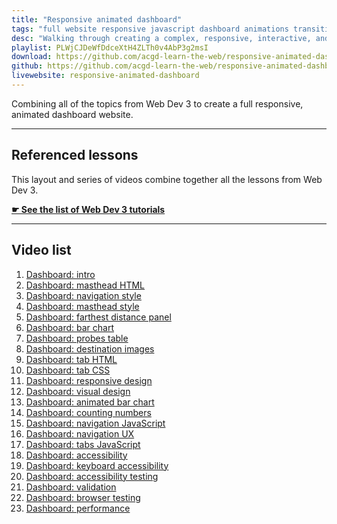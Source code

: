 ```yaml
---
title: "Responsive animated dashboard"
tags: "full website responsive javascript dashboard animations transitions effects svg"
desc: "Walking through creating a complex, responsive, interactive, and animated dashboard interface."
playlist: PLWjCJDeWfDdceXtH4ZLTh0v4AbP3g2msI
download: https://github.com/acgd-learn-the-web/responsive-animated-dashboard-code/archive/gh-pages.zip
github: https://github.com/acgd-learn-the-web/responsive-animated-dashboard-code
livewebsite: responsive-animated-dashboard
---
```


Combining all of the topics from Web Dev 3 to create a full responsive, animated dashboard website.

---

## Referenced lessons

This layout and series of videos combine together all the lessons from Web Dev 3.

**[☛ See the list of Web Dev 3 tutorials](/topics/#web-dev-3)**

---

## Video list

1. [Dashboard: intro](https://www.youtube.com/watch?v=vohA1RC_GBE&index=1&list=PLWjCJDeWfDdceXtH4ZLTh0v4AbP3g2msI)
2. [Dashboard: masthead HTML](https://www.youtube.com/watch?v=xZlkWkEyoQo&index=2&list=PLWjCJDeWfDdceXtH4ZLTh0v4AbP3g2msI)
3. [Dashboard: navigation style](https://www.youtube.com/watch?v=wS64liPrLGw&index=3&list=PLWjCJDeWfDdceXtH4ZLTh0v4AbP3g2msI)
4. [Dashboard: masthead style](https://www.youtube.com/watch?v=-Sjk_nCbX3s&index=4&list=PLWjCJDeWfDdceXtH4ZLTh0v4AbP3g2msI)
5. [Dashboard: farthest distance panel](https://www.youtube.com/watch?v=dWFbL0zwKxQ&index=5&list=PLWjCJDeWfDdceXtH4ZLTh0v4AbP3g2msI)
6. [Dashboard: bar chart](https://www.youtube.com/watch?v=gGc4ebXd9sU&list=PLWjCJDeWfDdceXtH4ZLTh0v4AbP3g2msI&index=6)
7. [Dashboard: probes table](https://www.youtube.com/watch?v=5rKFuyzZmQ0&index=7&list=PLWjCJDeWfDdceXtH4ZLTh0v4AbP3g2msI)
8. [Dashboard: destination images](https://www.youtube.com/watch?v=kneZm81ceAk&index=8&list=PLWjCJDeWfDdceXtH4ZLTh0v4AbP3g2msI)
9. [Dashboard: tab HTML](https://www.youtube.com/watch?v=nDobrvxYJMQ&index=9&list=PLWjCJDeWfDdceXtH4ZLTh0v4AbP3g2msI)
10. [Dashboard: tab CSS](https://www.youtube.com/watch?v=6P7cLBIF8Tk&index=10&list=PLWjCJDeWfDdceXtH4ZLTh0v4AbP3g2msI)
11. [Dashboard: responsive design](https://www.youtube.com/watch?v=z74jA5wgE_M&index=11&list=PLWjCJDeWfDdceXtH4ZLTh0v4AbP3g2msI)
12. [Dashboard: visual design](https://www.youtube.com/watch?v=YcJIdBjJOSs&index=12&list=PLWjCJDeWfDdceXtH4ZLTh0v4AbP3g2msI)
13. [Dashboard: animated bar chart](https://www.youtube.com/watch?v=6l1VADQD9Os&list=PLWjCJDeWfDdceXtH4ZLTh0v4AbP3g2msI&index=13)
14. [Dashboard: counting numbers](https://www.youtube.com/watch?v=s1m64-ThI94&index=14&list=PLWjCJDeWfDdceXtH4ZLTh0v4AbP3g2msI)
15. [Dashboard: navigation JavaScript](https://www.youtube.com/watch?v=p6YK8gtSFMg&list=PLWjCJDeWfDdceXtH4ZLTh0v4AbP3g2msI&index=15)
16. [Dashboard: navigation UX](https://www.youtube.com/watch?v=MSSZso7wBok&list=PLWjCJDeWfDdceXtH4ZLTh0v4AbP3g2msI&index=16)
17. [Dashboard: tabs JavaScript](https://www.youtube.com/watch?v=FLNvTS73Gn0&list=PLWjCJDeWfDdceXtH4ZLTh0v4AbP3g2msI&index=17)
18. [Dashboard: accessibility](https://www.youtube.com/watch?v=YvwSa9RnbaY&index=18&list=PLWjCJDeWfDdceXtH4ZLTh0v4AbP3g2msI)
19. [Dashboard: keyboard accessibility](https://www.youtube.com/watch?v=uvym8RRRhuQ&index=19&list=PLWjCJDeWfDdceXtH4ZLTh0v4AbP3g2msI)
20. [Dashboard: accessibility testing](https://www.youtube.com/watch?v=CXAnu6joL8E&index=20&list=PLWjCJDeWfDdceXtH4ZLTh0v4AbP3g2msI)
21. [Dashboard: validation](https://www.youtube.com/watch?v=QIqnvYFjylA&index=21&list=PLWjCJDeWfDdceXtH4ZLTh0v4AbP3g2msI)
22. [Dashboard: browser testing](https://www.youtube.com/watch?v=sHkoYRoTcrk&index=22&list=PLWjCJDeWfDdceXtH4ZLTh0v4AbP3g2msI)
23. [Dashboard: performance](https://www.youtube.com/watch?v=fZXLxSU8HAI&index=23&list=PLWjCJDeWfDdceXtH4ZLTh0v4AbP3g2msI)
